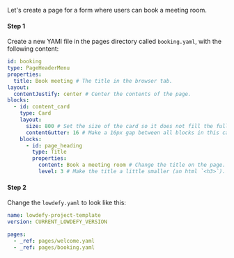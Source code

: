
Let's create a page for a form where users can book a meeting room.

#### Step 1
Create a new YAMl file in the pages directory called `booking.yaml`, with the following content:

```yaml
id: booking
type: PageHeaderMenu
properties:
  title: Book meeting # The title in the browser tab.
layout:
  contentJustify: center # Center the contents of the page.
blocks:
  - id: content_card
    type: Card
    layout:
      size: 800 # Set the size of the card so it does not fill the full screen.
      contentGutter: 16 # Make a 16px gap between all blocks in this card.
    blocks:
      - id: page_heading
        type: Title
        properties:
          content: Book a meeting room # Change the title on the page.
          level: 3 # Make the title a little smaller (an html `<h3>`).
```
#### Step 2

Change the `lowdefy.yaml` to look like this:
```yaml
name: lowdefy-project-template
version: CURRENT_LOWDEFY_VERSION

pages:
  - _ref: pages/welcome.yaml
  - _ref: pages/booking.yaml
```